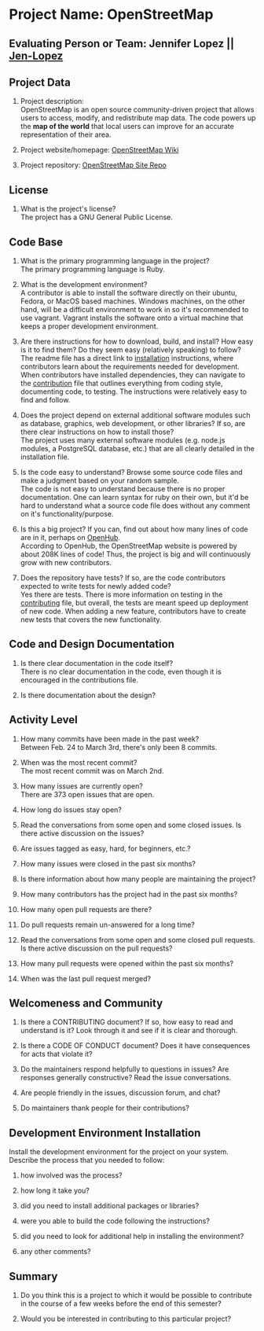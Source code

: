 # Project Name:  OpenStreetMap


**Evaluating Person or Team**:
Jennifer Lopez || [Jen-Lopez](https://github.com/Jen-Lopez)
---

## Project Data

1. Project description: <br>
OpenStreetMap is an open source community-driven project that allows users to access, modify, and redistribute map data. The code powers up the **map of the world** that local users can improve for an accurate representation of their area.

2. Project website/homepage: [OpenStreetMap Wiki](https://wiki.openstreetmap.org/wiki/Main_Page)

3. Project repository: [OpenStreetMap Site Repo](https://github.com/openstreetmap/openstreetmap-website)



## License

1. What is the project's license? <br>
The project has a GNU General Public License.
<!--
In most repositories there will be a file named LICENSE or something similar in
the root level of the repository. This is the one to examine. There may be
different licenses on specific files, but the project will have a main license.
-->


## Code Base


1. What is the primary programming language in the project?  <br>
The primary programming language is Ruby.

2. What is the development environment? <br>
A contributor is able to install the software directly on their ubuntu, Fedora, or MacOS based machines. Windows machines, on the other hand, will be a difficult environment to work in so it's recommended to use vagrant. Vagrant installs the software onto a virtual machine that keeps a proper development environment.


3. Are there instructions for how to download, build, and install? How easy is it
to find them? Do they seem easy (relatively speaking) to follow? <br>
The readme file has a direct link to [installation](https://github.com/openstreetmap/openstreetmap-website/blob/master/INSTALL.md) instructions, where contributors learn about the requirements needed for development. When contributors have installed dependencies, they can navigate to the [contribution](https://github.com/openstreetmap/openstreetmap-website/blob/master/CONTRIBUTING.md) file that outlines everything from coding style, documenting code, to testing. The instructions were relatively easy to find and follow.

4. Does the project depend on external additional software modules such as
database, graphics, web development, or other libraries? If so, are there clear instructions on how to install those? <br>
The project uses many external software modules (e.g. node.js modules, a PostgreSQL database, etc.) that are all clearly detailed in the installation file.

5. Is the code easy to understand? Browse some source code files and make a judgment based on your random sample. <br>
The code is not easy to understand because there is no proper documentation. One can learn syntax for ruby on their own, but it'd be hard to understand what a source code file does without any comment on it's functionality/purpose.

6. Is this a big project? If you can, find out about how many lines of code
are in it, perhaps on [OpenHub](https://www.openhub.net/). <br>
According to OpenHub, the OpenStreetMap website is powered by about 208K lines of code! Thus, the project is big and will continuously grow with new contributors.

7. Does the repository have tests? If so, are the code contributors expected to write tests for newly added code? <br>
Yes there are tests. There is more information on testing in the [contributing](https://github.com/openstreetmap/openstreetmap-website/blob/master/CONTRIBUTING.md) file, but overall, the tests are meant speed up deployment of new code. When adding a new feature, contributors have to create new tests that covers the new functionality.


## Code and Design Documentation
1. Is there clear documentation in the code itself? <br>
There is no clear documentation in the code, even though it is encouraged in the contributions file.

2. Is there documentation about the design?  <br>



## Activity Level


1. How many commits have been made in the past week? <br>
Between Feb. 24 to March 3rd, there's only been 8 commits.

2. When was the most recent commit? <br>
The most recent commit was on March 2nd.

3. How many issues are currently open? <br>
There are 373 open issues that are open.

4. How long do issues stay open? <br>
	<!--
	Take the five closed issues (they can be most recently closed or a sample distributed over time) and look at when each was first reported.
	Compute the number of days that each was open and take the average.
	-->

5. Read the conversations from some open and some closed issues. Is there active discussion on the issues? <br>

6. Are issues tagged as easy, hard, for beginners, etc.? <br>

7. How many issues were closed in the past six months? <br>

8. Is there information about how many people are maintaining the project? <br>

9. How many contributors has the project had in the past six months? <br>

10. How many open pull requests are there? <br>

11. Do pull requests remain un-answered for a long time? <br>
	<!--
	Look at the closed pull requests to see how long they stayed open.
	Take the five closed pull requests  (they can be most recently closed or a sample distributed over time) and look at when each was first created.
	Compute the number of days that each was open and take the average.
	-->

12. Read the conversations from some open and some closed pull requests.  Is there active discussion on the pull requests? <br>

13. How many pull requests were opened within the past six months? <br>

14. When was the last  pull request  merged? <br>

## Welcomeness and Community

1. Is there a CONTRIBUTING document? If so, how easy to read and understand is it?
Look through it and see if it is clear and thorough. <br>

2. Is there a CODE OF CONDUCT document? Does it have consequences for acts that
violate it? <br>

3. Do the maintainers respond helpfully to questions in issues?
Are responses generally constructive? Read the issue conversations. <br>

4. Are people friendly in the issues, discussion forum, and chat? <br>

5. Do maintainers thank people for their contributions? <br>


## Development Environment Installation

Install the development environment for the project on your system.
Describe the process that you needed to follow:

1. how involved was the process? <br>

2. how long it take you? <br>

3. did you need to install additional packages or libraries? <br>

4. were you able to build the code following the instructions? <br>

5. did you need to look for additional help in installing the environment? <br>

6. any other comments? <br>




## Summary
1. Do you think  this is a project to which it would be possible to contribute
in the course of a few weeks before the end of this semester? <br>
	<!--
	Explain your position. Do NOT simply say 'yes or 'no'.
	-->

2. Would you be interested in contributing to this particular project? <br>
	<!--
	Explain why you would or would not be interested in contributing to this project. Do NOT simply say 'yes or 'no'.
	-->
